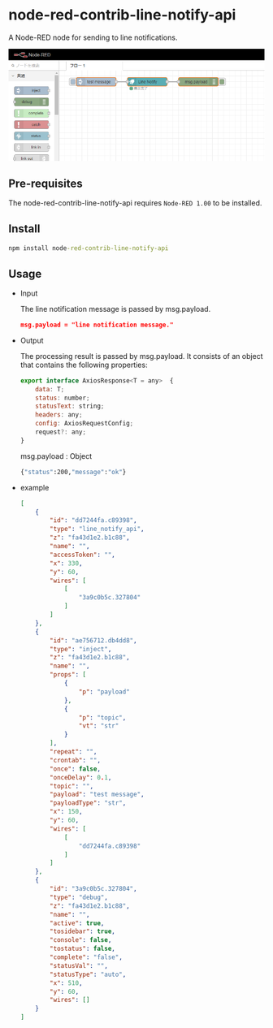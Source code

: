 # node-red-contrib-line-notify-api

A Node-RED node for sending to line notifications.

![line_notify_api](./figs/sample00.png)

## Pre-requisites

The node-red-contrib-line-notify-api requires `Node-RED 1.00` to be installed.

## Install

```cmd
npm install node-red-contrib-line-notify-api
```

## Usage

- Input

    The line notification message is passed by msg.payload.

    ```json
    msg.payload = "line notification message."
    ```

- Output

    The processing result is passed by msg.payload. It consists of an object that contains the following properties:

    ```javascript
    export interface AxiosResponse<T = any>  {
        data: T;
        status: number;
        statusText: string;
        headers: any;
        config: AxiosRequestConfig;
        request?: any;
    }
    ```

    msg.payload : Object

    ```cmd
    {"status":200,"message":"ok"}
    ```

- example

    ```json
    [
        {
            "id": "dd7244fa.c89398",
            "type": "line_notify_api",
            "z": "fa43d1e2.b1c88",
            "name": "",
            "accessToken": "",
            "x": 330,
            "y": 60,
            "wires": [
                [
                    "3a9c0b5c.327804"
                ]
            ]
        },
        {
            "id": "ae756712.db4dd8",
            "type": "inject",
            "z": "fa43d1e2.b1c88",
            "name": "",
            "props": [
                {
                    "p": "payload"
                },
                {
                    "p": "topic",
                    "vt": "str"
                }
            ],
            "repeat": "",
            "crontab": "",
            "once": false,
            "onceDelay": 0.1,
            "topic": "",
            "payload": "test message",
            "payloadType": "str",
            "x": 150,
            "y": 60,
            "wires": [
                [
                    "dd7244fa.c89398"
                ]
            ]
        },
        {
            "id": "3a9c0b5c.327804",
            "type": "debug",
            "z": "fa43d1e2.b1c88",
            "name": "",
            "active": true,
            "tosidebar": true,
            "console": false,
            "tostatus": false,
            "complete": "false",
            "statusVal": "",
            "statusType": "auto",
            "x": 510,
            "y": 60,
            "wires": []
        }
    ]
    ```